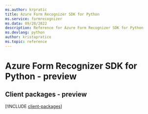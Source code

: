 ```yaml
---
ms.author: krpratic
title: Azure Form Recognizer SDK for Python
ms.service: formrecognizer
ms.data: 09/28/2022
description: Reference for Azure Form Recognizer SDK for Python
ms.devlang: python
author: kristapratico
ms.topic: reference
---
```

# Azure Form Recognizer SDK for Python - preview

## Client packages - preview
[!INCLUDE [client-packages](form-recognizer-client-index.md)]